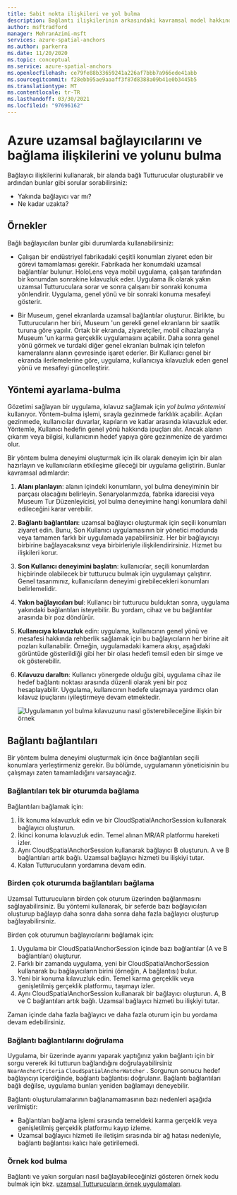 ```yaml
---
title: Sabit nokta ilişkileri ve yol bulma
description: Bağlantı ilişkilerinin arkasındaki kavramsal model hakkında bilgi edinin. Bir alan içindeki çıpası bağlamayı ve bir yol bulma senaryosunu karşılamak için yakındaki API 'yi kullanmayı öğrenin.
author: msftradford
manager: MehranAzimi-msft
services: azure-spatial-anchors
ms.author: parkerra
ms.date: 11/20/2020
ms.topic: conceptual
ms.service: azure-spatial-anchors
ms.openlocfilehash: ce79fe88b33659241a226af7bbb7a966ede41abb
ms.sourcegitcommit: f28ebb95ae9aaaff3f87d8388a09b41e0b3445b5
ms.translationtype: MT
ms.contentlocale: tr-TR
ms.lasthandoff: 03/30/2021
ms.locfileid: "97696162"
---
```

# <a name="anchor-relationships-and-way-finding-in-azure-spatial-anchors"></a>Azure uzamsal bağlayıcılarını ve bağlama ilişkilerini ve yolunu bulma

Bağlayıcı ilişkilerini kullanarak, bir alanda bağlı Tutturucular oluşturabilir ve ardından bunlar gibi sorular sorabilirsiniz:

* Yakında bağlayıcı var mı?
* Ne kadar uzakta?

## <a name="examples"></a>Örnekler

Bağlı bağlayıcıları bunlar gibi durumlarda kullanabilirsiniz:

* Çalışan bir endüstriyel fabrikadaki çeşitli konumları ziyaret eden bir görevi tamamlaması gerekir. Fabrikada her konumdaki uzamsal bağlantılar bulunur. HoloLens veya mobil uygulama, çalışan tarafından bir konumdan sonrakine kılavuzluk eder. Uygulama ilk olarak yakın uzamsal Tutturuculara sorar ve sonra çalışanı bir sonraki konuma yönlendirir. Uygulama, genel yönü ve bir sonraki konuma mesafeyi gösterir.

* Bir Museum, genel ekranlarda uzamsal bağlantılar oluşturur. Birlikte, bu Tutturucuların her biri, Museum 'un gerekli genel ekranların bir saatlik turuna göre yapılır. Ortak bir ekranda, ziyaretçiler, mobil cihazlarıyla Museum 'un karma gerçeklik uygulamasını açabilir. Daha sonra genel yönü görmek ve turdaki diğer genel ekranları bulmak için telefon kameralarını alanın çevresinde işaret ederler. Bir Kullanıcı genel bir ekranda ilerlemelerine göre, uygulama, kullanıcıya kılavuzluk eden genel yönü ve mesafeyi güncelleştirir.

## <a name="set-up-way-finding"></a>Yöntemi ayarlama-bulma

Gözetimi sağlayan bir uygulama, kılavuz sağlamak için *yol bulma yöntemini* kullanıyor. Yöntem-bulma işlemi, sırayla gezinmede farklılık açabilir. Açılan gezinmede, kullanıcılar duvarlar, kapıların ve katlar arasında kılavuzluk eder. Yöntemle, Kullanıcı hedefin genel yönü hakkında ipuçları alır. Ancak alanın çıkarım veya bilgisi, kullanıcının hedef yapıya göre gezinmenize de yardımcı olur.

Bir yöntem bulma deneyimi oluşturmak için ilk olarak deneyim için bir alan hazırlayın ve kullanıcıların etkileşime gileceği bir uygulama geliştirin. Bunlar kavramsal adımlardır:

1. **Alanı planlayın**: alanın içindeki konumların, yol bulma deneyiminin bir parçası olacağını belirleyin. Senaryolarımızda, fabrika idarecisi veya Museum Tur Düzenleyicisi, yol bulma deneyimine hangi konumlara dahil edileceğini karar verebilir.
2. **Bağlantı bağlantıları**: uzamsal bağlayıcı oluşturmak için seçili konumları ziyaret edin. Bunu, Son Kullanıcı uygulamasının bir yönetici modunda veya tamamen farklı bir uygulamada yapabilirsiniz. Her bir bağlayıcıyı birbirine bağlayacaksınız veya birbirleriyle ilişkilendirirsiniz. Hizmet bu ilişkileri korur.
3. **Son Kullanıcı deneyimini başlatın**: kullanıcılar, seçili konumlardan hiçbirinde olabilecek bir tutturucu bulmak için uygulamayı çalıştırır. Genel tasarımınız, kullanıcıların deneyimi girebilecekleri konumları belirlemelidir.
4. **Yakın bağlayıcıları bul**: Kullanıcı bir tutturucu bulduktan sonra, uygulama yakındaki bağlantıları isteyebilir. Bu yordam, cihaz ve bu bağlantılar arasında bir poz döndürür.
5. **Kullanıcıya kılavuzluk** edin: uygulama, kullanıcının genel yönü ve mesafesi hakkında rehberlik sağlamak için bu bağlayıcıların her birine ait pozları kullanabilir. Örneğin, uygulamadaki kamera akışı, aşağıdaki görüntüde gösterildiği gibi her bir olası hedefi temsil eden bir simge ve ok gösterebilir.
6. **Kılavuzu daraltın**: Kullanıcı yönergede olduğu gibi, uygulama cihaz ile hedef bağlantı noktası arasında düzenli olarak yeni bir poz hesaplayabilir. Uygulama, kullanıcının hedefe ulaşmaya yardımcı olan kılavuz ipuçlarını iyileştirmeye devam etmektedir.

    ![Uygulamanın yol bulma kılavuzunu nasıl gösterebileceğine ilişkin bir örnek](./media/meeting-spot.png)

## <a name="connect-anchors"></a>Bağlantı bağlantıları

Bir yöntem bulma deneyimi oluşturmak için önce bağlantıları seçili konumlara yerleştirmeniz gerekir. Bu bölümde, uygulamanın yöneticisinin bu çalışmayı zaten tamamladığını varsayacağız.

### <a name="connect-anchors-in-a-single-session"></a>Bağlantıları tek bir oturumda bağlama

Bağlantıları bağlamak için:

1. İlk konuma kılavuzluk edin ve bir CloudSpatialAnchorSession kullanarak bağlayıcı oluşturun.
2. İkinci konuma kılavuzluk edin. Temel alınan MR/AR platformu hareketi izler.
3. Aynı CloudSpatialAnchorSession kullanarak bağlayıcı B oluşturun. A ve B bağlantıları artık bağlı. Uzamsal bağlayıcı hizmeti bu ilişkiyi tutar.
4. Kalan Tutturucuların yordamına devam edin.

### <a name="connect-anchors-in-multiple-sessions"></a>Birden çok oturumda bağlantıları bağlama

Uzamsal Tutturucuların birden çok oturum üzerinden bağlanmasını sağlayabilirsiniz. Bu yöntemi kullanarak, bir seferde bazı bağlayıcıları oluşturup bağlayıp daha sonra daha sonra daha fazla bağlayıcı oluşturup bağlayabilirsiniz.

Birden çok oturumun bağlayıcılarını bağlamak için:

1. Uygulama bir CloudSpatialAnchorSession içinde bazı bağlantılar (A ve B bağlantıları) oluşturur.
2. Farklı bir zamanda uygulama, yeni bir CloudSpatialAnchorSession kullanarak bu bağlayıcıların birini (örneğin, A bağlantısı) bulur.
3. Yeni bir konuma kılavuzluk edin. Temel karma gerçeklik veya genişletilmiş gerçeklik platformu, taşımayı izler.
4. Aynı CloudSpatialAnchorSession kullanarak bir bağlayıcı oluşturun. A, B ve C bağlantıları artık bağlı. Uzamsal bağlayıcı hizmeti bu ilişkiyi tutar.

Zaman içinde daha fazla bağlayıcı ve daha fazla oturum için bu yordama devam edebilirsiniz.

### <a name="verify-anchor-connections"></a>Bağlantı bağlantılarını doğrulama

Uygulama, bir üzerinde ayarını yaparak yaptığınız yakın bağlantı için bir sorgu vererek iki tutturun bağlandığını doğrulayabilirsiniz `NearAnchorCriteria` `CloudSpatialAnchorWatcher` . Sorgunun sonucu hedef bağlayıcıyı içerdiğinde, bağlantı bağlantısı doğrulanır. Bağlantı bağlantıları bağlı değilse, uygulama bunları yeniden bağlamayı deneyebilir.

Bağlantı oluşturulamalarının bağlanamamasının bazı nedenleri aşağıda verilmiştir:

* Bağlantıları bağlama işlemi sırasında temeldeki karma gerçeklik veya genişletilmiş gerçeklik platformu kayıp izleme.
* Uzamsal bağlayıcı hizmeti ile iletişim sırasında bir ağ hatası nedeniyle, bağlantı bağlantısı kalıcı hale getirilemedi.

### <a name="find-sample-code"></a>Örnek kod bulma

Bağlantı ve yakın sorguları nasıl bağlayabileceğinizi gösteren örnek kodu bulmak için bkz. [uzamsal Tutturucuların örnek uygulamaları](https://github.com/Azure/azure-spatial-anchors-samples).
